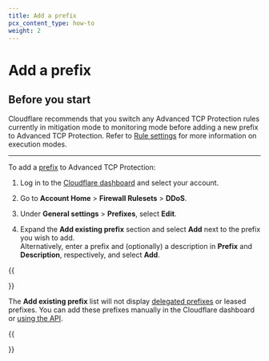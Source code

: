 ```yaml
---
title: Add a prefix
pcx_content_type: how-to
weight: 2
---
```


# Add a prefix

## Before you start

Cloudflare recommends that you switch any Advanced TCP Protection rules currently in mitigation mode to monitoring mode before adding a new prefix to Advanced TCP Protection. Refer to [Rule settings](/ddos-protection/tcp-protection/rule-settings/#mode) for more information on execution modes.

---

To add a [prefix](/ddos-protection/tcp-protection/concepts/#prefixes) to Advanced TCP Protection:

1. Log in to the [Cloudflare dashboard](https://dash.cloudflare.com) and select your account.

2. Go to **Account Home** > **Firewall Rulesets** > **DDoS**.

3. Under **General settings** > **Prefixes**, select **Edit**.

4. Expand the **Add existing prefix** section and select **Add** next to the prefix you wish to add.<br>
Alternatively, enter a prefix and (optionally) a description in **Prefix** and **Description**, respectively, and select **Add**.

{{<Aside type="note" header="Note">}}

The **Add existing prefix** list will not display [delegated prefixes](/byoip/about/prefix-delegations/) or leased prefixes. You can add these prefixes manually in the Cloudflare dashboard or [using the API](/ddos-protection/tcp-protection/api/).

{{</Aside>}}